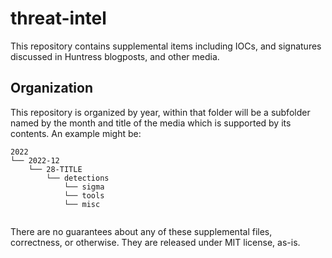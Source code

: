 # threat-intel
This repository contains supplemental items including IOCs, and signatures discussed in Huntress blogposts, and other media.

## Organization
This repository is organized by year, within that folder will be a subfolder named by the month and title of the media which is supported by its contents. An example might be:

```
2022
└── 2022-12
    └── 28-TITLE
        └── detections
            └── sigma
            └── tools
            └── misc
            
 ```

There are no guarantees about any of these supplemental files, correctness, or otherwise.  They are released under MIT license, as-is.
